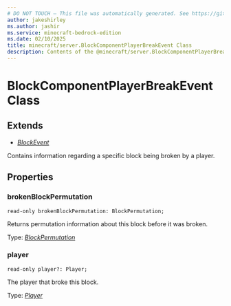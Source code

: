 ```yaml
---
# DO NOT TOUCH — This file was automatically generated. See https://github.com/mojang/minecraftapidocsgenerator to modify descriptions, examples, etc.
author: jakeshirley
ms.author: jashir
ms.service: minecraft-bedrock-edition
ms.date: 02/10/2025
title: minecraft/server.BlockComponentPlayerBreakEvent Class
description: Contents of the @minecraft/server.BlockComponentPlayerBreakEvent class.
---
```

# BlockComponentPlayerBreakEvent Class

## Extends
- [*BlockEvent*](BlockEvent.md)

Contains information regarding a specific block being broken by a player.

## Properties

### **brokenBlockPermutation**
`read-only brokenBlockPermutation: BlockPermutation;`

Returns permutation information about this block before it was broken.

Type: [*BlockPermutation*](BlockPermutation.md)

### **player**
`read-only player?: Player;`

The player that broke this block.

Type: [*Player*](Player.md)

